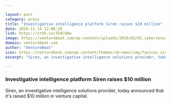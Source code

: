 ```yaml
---

layout: post
category: press
title: "Investigative intelligence platform Siren raises $10 million"
date: 2019-11-14 12:06:28
link: https://vrhk.co/354CGHw
image: https://venturebeat.com/wp-content/uploads/2019/02/AI.cybersecurity.GettyImages-543194863-e1571944479196.jpg?w=1200&strip=all
domain: venturebeat.com
author: "VentureBeat"
icon: https://venturebeat.com/wp-content/themes/vb-news/img/favicon.ico
excerpt: "Siren, an investigative intelligence solutions provider, today announced that it's raised $10 million in venture capital."

---
```


### Investigative intelligence platform Siren raises $10 million

Siren, an investigative intelligence solutions provider, today announced that it's raised $10 million in venture capital.